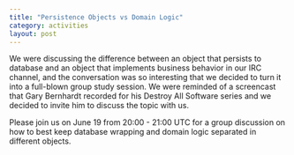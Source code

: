 ```yaml
---
title: "Persistence Objects vs Domain Logic"
category: activities
layout: post
---
```


We were discussing the difference between an object that persists to database and an object that implements business behavior in our IRC channel, and the conversation was so interesting that we decided to turn it into a full-blown group study session. We were reminded of a screencast that Gary Bernhardt recorded for his Destroy All Software series and we decided to invite him to discuss the topic with us.

Please join us on June 19 from 20:00 - 21:00 UTC for a group discussion on how to best keep database wrapping and domain logic separated in different objects.
